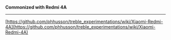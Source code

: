 **Commonized with Redmi 4A**

***

[https://github.com/phhusson/treble_experimentations/wiki/Xiaomi-Redmi-4A](https://github.com/phhusson/treble_experimentations/wiki/Xiaomi-Redmi-4A)